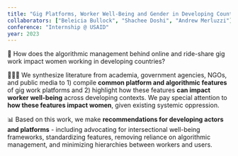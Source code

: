 ```yaml
---
title: "Gig Platforms, Worker Well-Being and Gender in Developing Countries"
collaborators: ["Beleicia Bullock", "Shachee Doshi", "Andrew Merluzzi"]
conference: "Internship @ USAID"
year: 2023
---
```


🧠 How does the algorithmic management behind online and ride-share gig work impact women working in developing countries? 

👩🏾‍🔬 We synthesize literature from academia, government agencies, NGOs, and public media to 1) compile **common platform and algorithmic features** of gig work platforms and 2) highlight how these features **can impact worker well-being** across developing contexts. We pay special attention to **how these features impact women**, given existing systemic oppression.

📊 Based on this work, we make **recommendations for developing actors and platforms** - including advocating for intersectional well-being frameworks, standardizing features, removing reliance on algorithmic management, and minimizing hierarchies between workers and users.